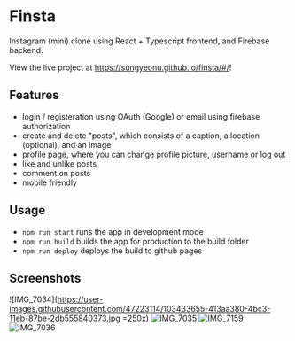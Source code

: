 # Finsta
Instagram (mini) clone using React + Typescript frontend, and Firebase backend. 

View the live project at https://sungyeonu.github.io/finsta/#/!

## Features
- login / registeration using OAuth (Google) or email using firebase authorization
- create and delete "posts", which consists of a caption, a location (optional), and an image
- profile page, where you can change profile picture, username or log out
- like and unlike posts
- comment on posts
- mobile friendly

## Usage
- `npm run start` runs the app in development mode
- `npm run build` builds the app for production to the build folder
- `npm run deploy` deploys the build to github pages

## Screenshots
![IMG_7034](https://user-images.githubusercontent.com/47223114/103433655-413aa380-4bc3-11eb-87be-2db555840373.jpg =250x)
![IMG_7035](https://user-images.githubusercontent.com/47223114/103433653-3ed84980-4bc3-11eb-844b-f005c96a8e25.jpg)
![IMG_7159](https://user-images.githubusercontent.com/47223114/104860737-9df3c900-58fa-11eb-8c0f-4fc96a26f313.jpg)
![IMG_7036](https://user-images.githubusercontent.com/47223114/103433656-426bd080-4bc3-11eb-80d2-4c527ea689d3.jpg)
